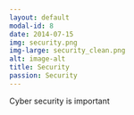 ```yaml
---
layout: default
modal-id: 8
date: 2014-07-15
img: security.png
img-large: security_clean.png
alt: image-alt
title: Security
passion: Security
---
```

Cyber security is important